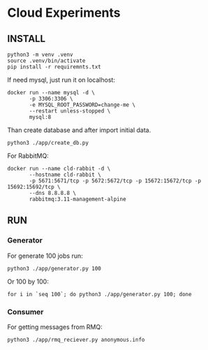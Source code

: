 # Cloud Experiments
## INSTALL

```
python3 -m venv .venv
source .venv/bin/activate
pip install -r requiremnts.txt
```
If need mysql, just run it on localhost:
```
docker run --name mysql -d \
       -p 3306:3306 \
       -e MYSQL_ROOT_PASSWORD=change-me \
       --restart unless-stopped \
       mysql:8
```

Than create database and after import initial data.
```
python3 ./app/create_db.py
```

For RabbitMQ:
```
docker run --name cld-rabbit -d \
       --hostname cld-rabbit \
       -p 5671:5671/tcp -p 5672:5672/tcp -p 15672:15672/tcp -p 15692:15692/tcp \
       --dns 8.8.8.8 \
       rabbitmq:3.11-management-alpine
```

## RUN

### Generator
For generate 100 jobs run:
```
python3 ./app/generator.py 100
```

Or 100 by 100:
```
for i in `seq 100`; do python3 ./app/generator.py 100; done
```
### Consumer
For getting messages from RMQ:
```
python3 ./app/rmq_reciever.py anonymous.info
```

